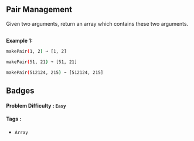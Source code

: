 ## Pair Management

Given two arguments, return an array which contains these two arguments.
##

**Example 1:**
```bash
makePair(1, 2) ➞ [1, 2]

makePair(51, 21) ➞ [51, 21]

makePair(512124, 215) ➞ [512124, 215]
```

##



## Badges

#### Problem Difficulty : `Easy`

#### Tags : 
- `Array` 